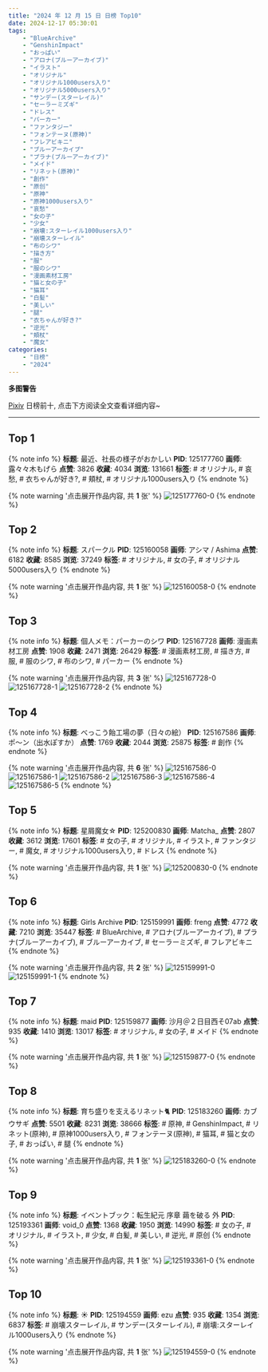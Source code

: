 ```yaml
---
title: "2024 年 12 月 15 日 日榜 Top10"
date: 2024-12-17 05:30:01
tags:
    - "BlueArchive"
    - "GenshinImpact"
    - "おっぱい"
    - "アロナ(ブルーアーカイブ)"
    - "イラスト"
    - "オリジナル"
    - "オリジナル1000users入り"
    - "オリジナル5000users入り"
    - "サンデー(スターレイル)"
    - "セーラーミズギ"
    - "ドレス"
    - "パーカー"
    - "ファンタジー"
    - "フォンテーヌ(原神)"
    - "フレアビキニ"
    - "ブルーアーカイブ"
    - "プラナ(ブルーアーカイブ)"
    - "メイド"
    - "リネット(原神)"
    - "創作"
    - "原创"
    - "原神"
    - "原神1000users入り"
    - "哀愁"
    - "女の子"
    - "少女"
    - "崩壊:スターレイル1000users入り"
    - "崩壊スターレイル"
    - "布のシワ"
    - "描き方"
    - "服"
    - "服のシワ"
    - "漫画素材工房"
    - "猫と女の子"
    - "猫耳"
    - "白髪"
    - "美しい"
    - "腿"
    - "衣ちゃんが好き?"
    - "逆光"
    - "頬杖"
    - "魔女"
categories:
    - "日榜"
    - "2024"
---
```


<i class="fa fa-triangle-exclamation"></i>**多图警告**<i class="fa fa-triangle-exclamation"></i>

[Pixiv](https://www.pixiv.net/) 日榜前十, 点击下方阅读全文查看详细内容~

<!-- more -->

---

## Top 1

{% note info %}
**标题**: 最近、社長の様子がおかしい
**PID**: 125177760 **画师**: 露々々木もげら
**点赞**: 3826 **收藏**: 4034 **浏览**: 131661
**标签**: # オリジナル, # 哀愁, # 衣ちゃんが好き?, # 頬杖, # オリジナル1000users入り
{% endnote %}

{% note warning '点击展开作品内容, 共 **1** 张' %}
![125177760-0](https://i.pixiv.re/img-original/img/2024/12/14/16/34/55/125177760_p0.jpg)
{% endnote %}

## Top 2

{% note info %}
**标题**: スパークル
**PID**: 125160058 **画师**: アシマ / Ashima
**点赞**: 6182 **收藏**: 8585 **浏览**: 37249
**标签**: # オリジナル, # 女の子, # オリジナル5000users入り
{% endnote %}

{% note warning '点击展开作品内容, 共 **1** 张' %}
![125160058-0](https://i.pixiv.re/img-original/img/2024/12/14/00/01/18/125160058_p0.png)
{% endnote %}

## Top 3

{% note info %}
**标题**: 個人メモ：パーカーのシワ
**PID**: 125167728 **画师**: 漫画素材工房
**点赞**: 1908 **收藏**: 2471 **浏览**: 26429
**标签**: # 漫画素材工房, # 描き方, # 服, # 服のシワ, # 布のシワ, # パーカー
{% endnote %}

{% note warning '点击展开作品内容, 共 **3** 张' %}
![125167728-0](https://i.pixiv.re/img-original/img/2024/12/14/07/42/57/125167728_p0.jpg)
![125167728-1](https://i.pixiv.re/img-original/img/2024/12/14/07/42/57/125167728_p1.jpg)
![125167728-2](https://i.pixiv.re/img-original/img/2024/12/14/07/42/57/125167728_p2.jpg)
{% endnote %}

## Top 4

{% note info %}
**标题**: べっこう飴工場の夢（日々の絵）
**PID**: 125167586 **画师**: ポ～ン（出水ぽすか）
**点赞**: 1769 **收藏**: 2044 **浏览**: 25875
**标签**: # 創作
{% endnote %}

{% note warning '点击展开作品内容, 共 **6** 张' %}
![125167586-0](https://i.pixiv.re/img-original/img/2024/12/14/07/30/03/125167586_p0.jpg)
![125167586-1](https://i.pixiv.re/img-original/img/2024/12/14/07/30/03/125167586_p1.jpg)
![125167586-2](https://i.pixiv.re/img-original/img/2024/12/14/07/30/03/125167586_p2.jpg)
![125167586-3](https://i.pixiv.re/img-original/img/2024/12/14/07/30/03/125167586_p3.jpg)
![125167586-4](https://i.pixiv.re/img-original/img/2024/12/14/07/30/03/125167586_p4.jpg)
![125167586-5](https://i.pixiv.re/img-original/img/2024/12/14/07/30/03/125167586_p5.jpg)
{% endnote %}

## Top 5

{% note info %}
**标题**: 星屑魔女☆
**PID**: 125200830 **画师**: Matcha_
**点赞**: 2807 **收藏**: 3612 **浏览**: 17601
**标签**: # 女の子, # オリジナル, # イラスト, # ファンタジー, # 魔女, # オリジナル1000users入り, # ドレス
{% endnote %}

{% note warning '点击展开作品内容, 共 **1** 张' %}
![125200830-0](https://i.pixiv.re/img-original/img/2024/12/15/08/30/01/125200830_p0.jpg)
{% endnote %}

## Top 6

{% note info %}
**标题**: Girls Archive
**PID**: 125159991 **画师**: freng
**点赞**: 4772 **收藏**: 7210 **浏览**: 35447
**标签**: # BlueArchive, # アロナ(ブルーアーカイブ), # プラナ(ブルーアーカイブ), # ブルーアーカイブ, # セーラーミズギ, # フレアビキニ
{% endnote %}

{% note warning '点击展开作品内容, 共 **2** 张' %}
![125159991-0](https://i.pixiv.re/img-original/img/2024/12/14/00/00/48/125159991_p0.jpg)
![125159991-1](https://i.pixiv.re/img-original/img/2024/12/14/00/00/48/125159991_p1.jpg)
{% endnote %}

## Top 7

{% note info %}
**标题**: maid
**PID**: 125159877 **画师**: 沙月＠２日目西そ07ab
**点赞**: 935 **收藏**: 1410 **浏览**: 13017
**标签**: # オリジナル, # 女の子, # メイド
{% endnote %}

{% note warning '点击展开作品内容, 共 **1** 张' %}
![125159877-0](https://i.pixiv.re/img-original/img/2024/12/14/00/00/19/125159877_p0.jpg)
{% endnote %}

## Top 8

{% note info %}
**标题**: 育ち盛りを支えるリネット🐈
**PID**: 125183260 **画师**: カブウサギ
**点赞**: 5501 **收藏**: 8231 **浏览**: 38666
**标签**: # 原神, # GenshinImpact, # リネット(原神), # 原神1000users入り, # フォンテーヌ(原神), # 猫耳, # 猫と女の子, # おっぱい, # 腿
{% endnote %}

{% note warning '点击展开作品内容, 共 **1** 张' %}
![125183260-0](https://i.pixiv.re/img-original/img/2024/12/14/19/53/33/125183260_p0.png)
{% endnote %}

## Top 9

{% note info %}
**标题**: イベントブック：転生紀元 序章 繭を破る 外
**PID**: 125193361 **画师**: void_0
**点赞**: 1368 **收藏**: 1950 **浏览**: 14990
**标签**: # 女の子, # オリジナル, # イラスト, # 少女, # 白髪, # 美しい, # 逆光, # 原创
{% endnote %}

{% note warning '点击展开作品内容, 共 **1** 张' %}
![125193361-0](https://i.pixiv.re/img-original/img/2024/12/15/00/32/48/125193361_p0.jpg)
{% endnote %}

## Top 10

{% note info %}
**标题**: ☀
**PID**: 125194559 **画师**: ezu
**点赞**: 935 **收藏**: 1354 **浏览**: 6837
**标签**: # 崩壊スターレイル, # サンデー(スターレイル), # 崩壊:スターレイル1000users入り
{% endnote %}

{% note warning '点击展开作品内容, 共 **1** 张' %}
![125194559-0](https://i.pixiv.re/img-original/img/2024/12/15/01/12/54/125194559_p0.jpg)
{% endnote %}
